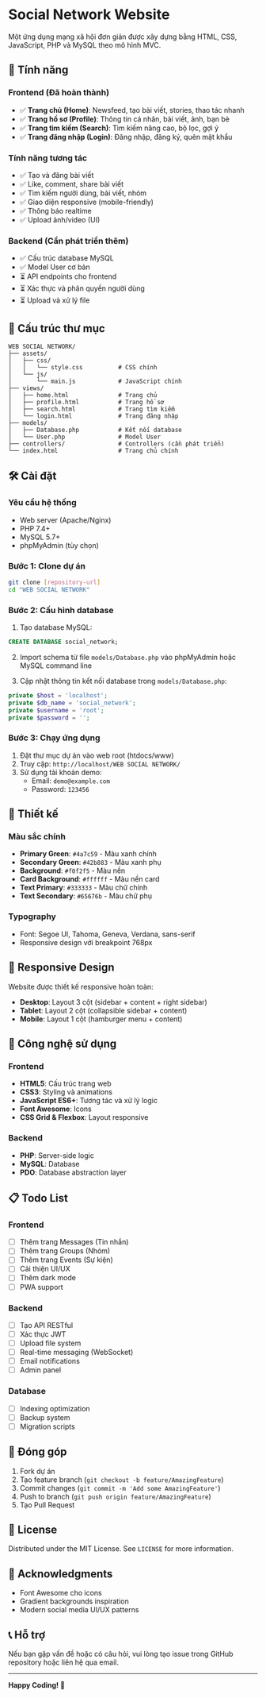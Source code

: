 # Social Network Website

Một ứng dụng mạng xã hội đơn giản được xây dựng bằng HTML, CSS, JavaScript, PHP và MySQL theo mô hình MVC.

## 🚀 Tính năng

### Frontend (Đã hoàn thành)
- ✅ **Trang chủ (Home)**: Newsfeed, tạo bài viết, stories, thao tác nhanh
- ✅ **Trang hồ sơ (Profile)**: Thông tin cá nhân, bài viết, ảnh, bạn bè
- ✅ **Trang tìm kiếm (Search)**: Tìm kiếm nâng cao, bộ lọc, gợi ý
- ✅ **Trang đăng nhập (Login)**: Đăng nhập, đăng ký, quên mật khẩu

### Tính năng tương tác
- ✅ Tạo và đăng bài viết
- ✅ Like, comment, share bài viết
- ✅ Tìm kiếm người dùng, bài viết, nhóm
- ✅ Giao diện responsive (mobile-friendly)
- ✅ Thông báo realtime
- ✅ Upload ảnh/video (UI)

### Backend (Cần phát triển thêm)
- ✅ Cấu trúc database MySQL
- ✅ Model User cơ bản
- ⏳ API endpoints cho frontend
- ⏳ Xác thực và phân quyền người dùng
- ⏳ Upload và xử lý file

## 📁 Cấu trúc thư mục

```
WEB SOCIAL NETWORK/
├── assets/
│   ├── css/
│   │   └── style.css          # CSS chính
│   └── js/
│       └── main.js            # JavaScript chính
├── views/
│   ├── home.html              # Trang chủ
│   ├── profile.html           # Trang hồ sơ
│   ├── search.html            # Trang tìm kiếm
│   └── login.html             # Trang đăng nhập
├── models/
│   ├── Database.php           # Kết nối database
│   └── User.php               # Model User
├── controllers/               # Controllers (cần phát triển)
└── index.html                 # Trang chủ chính
```

## 🛠️ Cài đặt

### Yêu cầu hệ thống
- Web server (Apache/Nginx)
- PHP 7.4+
- MySQL 5.7+
- phpMyAdmin (tùy chọn)

### Bước 1: Clone dự án
```bash
git clone [repository-url]
cd "WEB SOCIAL NETWORK"
```

### Bước 2: Cấu hình database
1. Tạo database MySQL:
```sql
CREATE DATABASE social_network;
```

2. Import schema từ file `models/Database.php` vào phpMyAdmin hoặc MySQL command line

3. Cập nhật thông tin kết nối database trong `models/Database.php`:
```php
private $host = 'localhost';
private $db_name = 'social_network';
private $username = 'root';
private $password = '';
```

### Bước 3: Chạy ứng dụng
1. Đặt thư mục dự án vào web root (htdocs/www)
2. Truy cập: `http://localhost/WEB SOCIAL NETWORK/`
3. Sử dụng tài khoản demo:
   - Email: `demo@example.com`
   - Password: `123456`

## 🎨 Thiết kế

### Màu sắc chính
- **Primary Green**: `#4a7c59` - Màu xanh chính
- **Secondary Green**: `#42b883` - Màu xanh phụ
- **Background**: `#f0f2f5` - Màu nền
- **Card Background**: `#ffffff` - Màu nền card
- **Text Primary**: `#333333` - Màu chữ chính
- **Text Secondary**: `#65676b` - Màu chữ phụ

### Typography
- Font: Segoe UI, Tahoma, Geneva, Verdana, sans-serif
- Responsive design với breakpoint 768px

## 📱 Responsive Design

Website được thiết kế responsive hoàn toàn:
- **Desktop**: Layout 3 cột (sidebar + content + right sidebar)
- **Tablet**: Layout 2 cột (collapsible sidebar + content)
- **Mobile**: Layout 1 cột (hamburger menu + content)

## 🔧 Công nghệ sử dụng

### Frontend
- **HTML5**: Cấu trúc trang web
- **CSS3**: Styling và animations
- **JavaScript ES6+**: Tương tác và xử lý logic
- **Font Awesome**: Icons
- **CSS Grid & Flexbox**: Layout responsive

### Backend
- **PHP**: Server-side logic
- **MySQL**: Database
- **PDO**: Database abstraction layer

## 📋 Todo List

### Frontend
- [ ] Thêm trang Messages (Tin nhắn)
- [ ] Thêm trang Groups (Nhóm)
- [ ] Thêm trang Events (Sự kiện)
- [ ] Cải thiện UI/UX
- [ ] Thêm dark mode
- [ ] PWA support

### Backend
- [ ] Tạo API RESTful
- [ ] Xác thực JWT
- [ ] Upload file system
- [ ] Real-time messaging (WebSocket)
- [ ] Email notifications
- [ ] Admin panel

### Database
- [ ] Indexing optimization
- [ ] Backup system
- [ ] Migration scripts

## 🤝 Đóng góp

1. Fork dự án
2. Tạo feature branch (`git checkout -b feature/AmazingFeature`)
3. Commit changes (`git commit -m 'Add some AmazingFeature'`)
4. Push to branch (`git push origin feature/AmazingFeature`)
5. Tạo Pull Request

## 📄 License

Distributed under the MIT License. See `LICENSE` for more information.

## 🙏 Acknowledgments

- Font Awesome cho icons
- Gradient backgrounds inspiration
- Modern social media UI/UX patterns

## 📞 Hỗ trợ

Nếu bạn gặp vấn đề hoặc có câu hỏi, vui lòng tạo issue trong GitHub repository hoặc liên hệ qua email.

---

**Happy Coding! 🚀**

